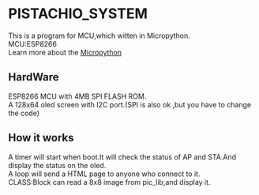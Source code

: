 # PISTACHIO_SYSTEM
This is a program for MCU,which witten in Micropython.  
MCU:ESP8266  
Learn more about the [Micropython](micropython.org)
## HardWare
ESP8266 MCU with 4MB SPI FLASH ROM.  
A 128x64 oled screen with I2C port.(SPI is also ok ,but you have to change the code)  
## How it works
A timer will start when boot.It will check the status of AP and STA.And display the status on the oled.  
A loop will send a HTML page to anyone who connect to it.  
CLASS:Block can read a 8x8 image from pic_lib,and display it.
